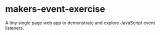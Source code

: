 # makers-event-exercise

A tiny single page web app to demonstrate and explore JavaScript event listeners.
